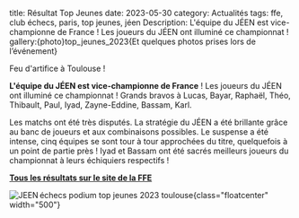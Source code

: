 title: Résultat Top Jeunes
date: 2023-05-30
category: Actualités
tags: ffe, club échecs, paris, top jeunes, jéen
Description: L'équipe du JÉEN est vice-championne de France ! Les joueurs du JÉEN ont illuminé ce championnat !
gallery:{photo}top_jeunes_2023{Et quelques photos prises lors de l’événement} 

Feu d'artifice à Toulouse !  

**L'équipe du JÉEN est vice-championne de France** ! Les joueurs du JÉEN ont illuminé ce championnat ! Grands bravos à Lucas, Bayar, Raphaël, Théo, Thibault, Paul, Iyad, Zayne-Eddine, Bassam, Karl.  

Les matchs ont été très disputés. La stratégie du JÉEN a été brillante grâce au banc de joueurs et aux combinaisons possibles. Le suspense a été intense, cinq équipes se sont tour à tour approchées du titre, quelquefois à un point de partie près ! Iyad et Bassam ont été sacrés meilleurs joueurs du championnat à leurs échiquiers respectifs !  

[**Tous les résultats sur le site de la FFE**](http://echecs.asso.fr/Actu.aspx?Ref=14486)  

![JEEN échecs podium top jeunes 2023 toulouse]({static}/images/2023-05-30_podium_top_jeunes.jpg){class="floatcenter" width="500"}  

 